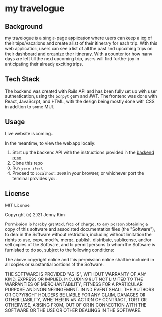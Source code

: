 # my travelogue

## Background

my travelogue is a single-page application where users can keep a log of their trips/vacations and create a list of their itinerary for each trip. With this web application, users can see a list of all the past and upcoming trips on their dashboard and organize their itinerary. With a counter for how many days are left till the next upcoming trip, users will find further joy in anticipating their already exciting trips.

## Tech Stack

The [backend](https://github.com/kim-jenny5/my-travelogue-backend) was created with Rails API and has been fully set up with user authentication, using the `bcrpyt` gem and JWT. The frontend was done with React, JavaScript, and HTML, with the design being mostly done with CSS in addition to some MUI.

## Usage

Live website is coming...

In the meantime, to view the web app locally:

1. Start up the backend API with the instructions provided in the [backend repo](https://github.com/kim-jenny5/my-travelogue-backend)
2. Clone this repo
3. Run `yarn start`
4. Proceed to `localhost:3000` in your browser, or whichever port the terminal provides you.

## License

MIT License

Copyright (c) 2021 Jenny Kim

Permission is hereby granted, free of charge, to any person obtaining a copy of this software and associated documentation files (the "Software"), to deal in the Software without restriction, including without limitation the rights to use, copy, modify, merge, publish, distribute, sublicense, and/or sell copies of the Software, and to permit persons to whom the Software is furnished to do so, subject to the following conditions:

The above copyright notice and this permission notice shall be included in all copies or substantial portions of the Software.

THE SOFTWARE IS PROVIDED "AS IS", WITHOUT WARRANTY OF ANY KIND, EXPRESS OR IMPLIED, INCLUDING BUT NOT LIMITED TO THE WARRANTIES OF MERCHANTABILITY, FITNESS FOR A PARTICULAR PURPOSE AND NONINFRINGEMENT. IN NO EVENT SHALL THE AUTHORS OR COPYRIGHT HOLDERS BE LIABLE FOR ANY CLAIM, DAMAGES OR OTHER LIABILITY, WHETHER IN AN ACTION OF CONTRACT, TORT OR OTHERWISE, ARISING FROM, OUT OF OR IN CONNECTION WITH THE SOFTWARE OR THE USE OR OTHER DEALINGS IN THE SOFTWARE.

